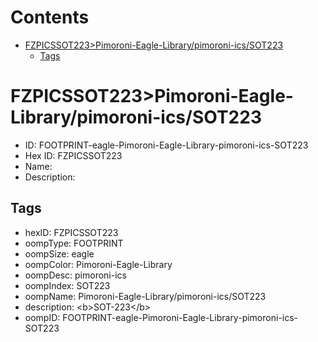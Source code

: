 



Contents
========

* [FZPICSSOT223>Pimoroni-Eagle-Library/pimoroni-ics/SOT223](#fzpicssot223pimoroni-eagle-librarypimoroni-icssot223)
	* [Tags](#tags)

# FZPICSSOT223>Pimoroni-Eagle-Library/pimoroni-ics/SOT223

- ID: FOOTPRINT-eagle-Pimoroni-Eagle-Library-pimoroni-ics-SOT223
- Hex ID: FZPICSSOT223
- Name: 
- Description: 

## Tags

- hexID: FZPICSSOT223
- oompType: FOOTPRINT
- oompSize: eagle
- oompColor: Pimoroni-Eagle-Library
- oompDesc: pimoroni-ics
- oompIndex: SOT223
- oompName: Pimoroni-Eagle-Library/pimoroni-ics/SOT223
- description: &lt;b&gt;SOT-223&lt;/b&gt;
- oompID: FOOTPRINT-eagle-Pimoroni-Eagle-Library-pimoroni-ics-SOT223

